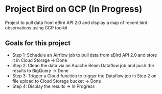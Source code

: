 # Project Bird on GCP (In Progress)
Project to pull data from eBird API 2.0 and display a map of recent bird observations using GCP toolkit

## Goals for this project
- Step 1: Schedule an Airflow job to pull data from eBird API 2.0 and store it in Cloud Storage -> Done
- Step 2: Clean the data via an Apache Beam Dataflow job and push the results to BigQuery -> Done
- Step 3: Trigger a Cloud function to trigger the Dataflow job in Step 2 on file upload to Cloud Storage bucket -> Done
- Step 4: Display the results -> In Progress


